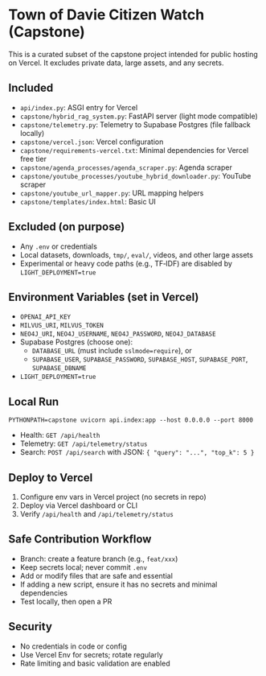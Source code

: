 # Town of Davie Citizen Watch (Capstone)

This is a curated subset of the capstone project intended for public hosting on Vercel. It excludes private data, large assets, and any secrets.

## Included
- `api/index.py`: ASGI entry for Vercel
- `capstone/hybrid_rag_system.py`: FastAPI server (light mode compatible)
- `capstone/telemetry.py`: Telemetry to Supabase Postgres (file fallback locally)
- `capstone/vercel.json`: Vercel configuration
- `capstone/requirements-vercel.txt`: Minimal dependencies for Vercel free tier
- `capstone/agenda_processes/agenda_scraper.py`: Agenda scraper
- `capstone/youtube_processes/youtube_hybrid_downloader.py`: YouTube scraper
- `capstone/youtube_url_mapper.py`: URL mapping helpers
- `capstone/templates/index.html`: Basic UI

## Excluded (on purpose)
- Any `.env` or credentials
- Local datasets, downloads, `tmp/`, `eval/`, videos, and other large assets
- Experimental or heavy code paths (e.g., TF‑IDF) are disabled by `LIGHT_DEPLOYMENT=true`

## Environment Variables (set in Vercel)
- `OPENAI_API_KEY`
- `MILVUS_URI`, `MILVUS_TOKEN`
- `NEO4J_URI`, `NEO4J_USERNAME`, `NEO4J_PASSWORD`, `NEO4J_DATABASE`
- Supabase Postgres (choose one):
  - `DATABASE_URL` (must include `sslmode=require`), or
  - `SUPABASE_USER`, `SUPABASE_PASSWORD`, `SUPABASE_HOST`, `SUPABASE_PORT`, `SUPABASE_DBNAME`
- `LIGHT_DEPLOYMENT=true`

## Local Run
```
PYTHONPATH=capstone uvicorn api.index:app --host 0.0.0.0 --port 8000
```
- Health: `GET /api/health`
- Telemetry: `GET /api/telemetry/status`
- Search: `POST /api/search` with JSON: `{ "query": "...", "top_k": 5 }`

## Deploy to Vercel
1. Configure env vars in Vercel project (no secrets in repo)
2. Deploy via Vercel dashboard or CLI
3. Verify `/api/health` and `/api/telemetry/status`

## Safe Contribution Workflow
- Branch: create a feature branch (e.g., `feat/xxx`)
- Keep secrets local; never commit `.env`
- Add or modify files that are safe and essential
- If adding a new script, ensure it has no secrets and minimal dependencies
- Test locally, then open a PR

## Security
- No credentials in code or config
- Use Vercel Env for secrets; rotate regularly
- Rate limiting and basic validation are enabled 